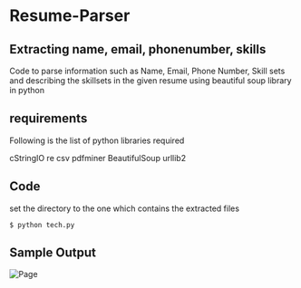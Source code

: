 # Resume-Parser

## Extracting name, email, phonenumber, skills

Code to parse information such as Name, Email, Phone Number, Skill sets and describing the skillsets in the given resume using beautiful soup library in python

## requirements
Following is the list of python libraries required

cStringIO
re
csv
pdfminer
BeautifulSoup
urllib2

## Code

set the directory to the one which contains the extracted files

    $ python tech.py

## Sample Output

![Page](https://i.imgur.com/RvMAGic.png)

